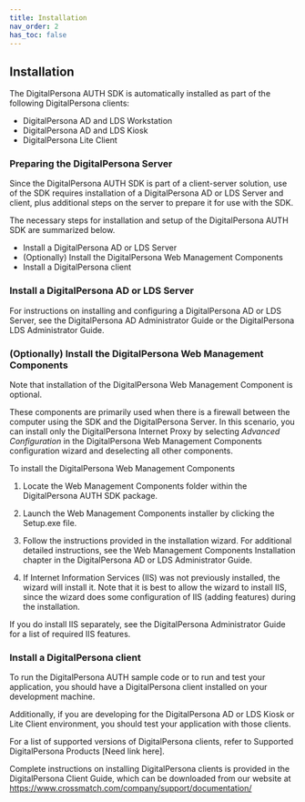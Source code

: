 ```yaml
---
title: Installation
nav_order: 2
has_toc: false
---
```

## Installation  

The DigitalPersona AUTH SDK is automatically installed as part of the following DigitalPersona clients:
- DigitalPersona AD and LDS Workstation  
- DigitalPersona AD and LDS Kiosk
- DigitalPersona Lite Client  

### Preparing the DigitalPersona Server

Since the DigitalPersona AUTH SDK is part of a client-server solution, use of the SDK requires installation of a DigitalPersona AD or LDS Server and client, plus additional steps on the server to prepare it for use with the SDK.  

The necessary steps for installation and setup of the DigitalPersona AUTH SDK are summarized below.  

- Install a DigitalPersona AD or LDS Server      
- (Optionally) Install the DigitalPersona Web Management Components  
- Install a DigitalPersona client  

### Install a DigitalPersona AD or LDS Server  

For instructions on installing and configuring a DigitalPersona AD or LDS Server, see the DigitalPersona AD Administrator Guide or the DigitalPersona LDS Administrator Guide.  

### (Optionally) Install the DigitalPersona Web Management Components  

Note that installation of the DigitalPersona Web Management Component is optional.  

These components are primarily used when there is a firewall between the computer using the SDK and the DigitalPersona Server. In this scenario, you can install only the DigitalPersona Internet Proxy by selecting *Advanced Configuration* in the DigitalPersona Web Management Components configuration wizard and deselecting all other components.  

To install the DigitalPersona Web Management Components
1. Locate the Web Management Components folder within the DigitalPersona AUTH SDK package.  

2. Launch the Web Management Components installer by clicking the Setup.exe file.  

3. Follow the instructions provided in the installation wizard. For additional detailed instructions, see the Web
Management Components Installation chapter in the DigitalPersona AD or LDS Administrator Guide.  

4. If Internet Information Services (IIS) was not previously installed, the wizard will install it. Note that it is best to
allow the wizard to install IIS, since the wizard does some configuration of IIS (adding features) during the
installation.  

  If you do install IIS separately, see the DigitalPersona Administrator Guide for a list of required IIS features.

### Install a DigitalPersona client  

To run the DigitalPersona AUTH sample code or to run and test your application, you should have a DigitalPersona client installed on your development machine.  

Additionally, if you are developing for the DigitalPersona AD or LDS Kiosk or Lite Client environment, you should test your application with those clients.  

For a list of supported versions of  DigitalPersona clients, refer to Supported
DigitalPersona Products [Need link here].  

Complete instructions on installing DigitalPersona clients is provided in the
DigitalPersona Client Guide, which can be downloaded from our website at https://www.crossmatch.com/company/support/documentation/
